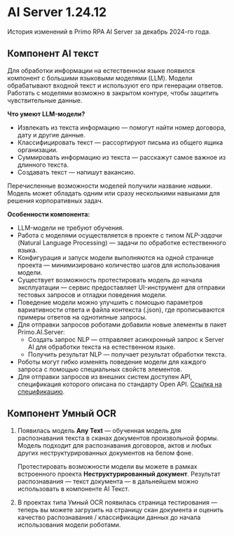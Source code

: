 # AI Server 1.24.12

История изменений в Primo RPA AI Server за декабрь 2024-го года.

## Компонент AI текст

Для обработки информации на естественном языке появился компонент с большими языковыми моделями (LLM). Модели обрабатывают входной текст и используют его при генерации ответов. Работать с моделями возможно в закрытом контуре, чтобы защитить чувствительные данные. 

**Что умеют LLM-модели?**

* Извлекать из текста информацию — помогут найти номер договора, дату и другие данные.
* Классифицировать текст — рассортируют письма из общего ящика организации.
* Суммировать информацию из текста — расскажут самое важное из длинного текста. 
* Создавать текст — напишут вакансию.

Перечисленные возможности моделей получили название *навыки*. Модель может обладать одним или сразу несколькими навыками для решения корпоративных задач.


**Особенности компонента:**

* LLM-модели не требуют обучения.
* Работа с моделями осуществляется в проекте с типом *NLP-задачи* (Natural Language Processing) — задачи по обработке естественного языка.
* Конфигурация и запуск модели выполняются на одной странице проекта — минимизировано количество шагов для использования модели.
* Существует возможность протестировать модель до начала эксплуатации — сервис предоставляет UI-инструмент для отправки тестовых запросов и отладки поведения модели.
* Поведение модели можно улучшить с помощью параметров вариативности ответа и файла контекста (.json), где прописываются примеры ответов на однотипные запросы.
* Для отправки запросов роботами добавили новые элементы в пакет Primo.AI.Server:
  * Создать запрос NLP — отправляет асинхронный запрос к Server AI для обработки текста на естественном языке.
  * Получить результат NLP — получает результат обработки текста.
* Роботы могут гибко изменять поведение модели для каждого запроса с помощью специальных свойств элементов.  
* Для отправки запросов из внешних систем доступен API, спецификация которого описана по стандарту Open API. [Ссылка на спецификацию](https://disk.primo-rpa.ru/index.php/s/t9BHBjR6PP06Yax?path=%2FRelease%2FAI%20Server%2Fapi).


## Компонент Умный OCR

1. Появилась модель **Any Text** — обученная модель для распознавания текста в сканах документов произвольной формы. Модель подходит для распознавания договоров, актов и любых других неструктурированных документов на белом фоне. 

   Протестировать возможности модели вы можете в рамках встроенного проекта **Неструктурированный документ**. Результат распознавания — текст документа — в дальнейшем можно использовать в компоненте AI Текст.

1. В проектах типа Умный OCR появилась страница тестирования — теперь вы можете загрузить на страницу скан документа и оценить качество распознавания / классификации данных до начала использования модели роботами. 


